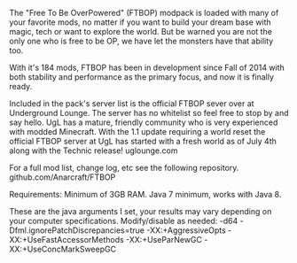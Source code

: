 The "Free To Be OverPowered" (FTBOP) modpack is loaded with many of your favorite mods, no matter if you want to build your dream base with magic, tech or want to explore the world. But be warned you are not the only one who is free to be OP, we have let the monsters have that ability too.

With it's 184 mods, FTBOP has been in development since Fall of 2014 with both stability and performance as the primary focus, and now it is finally ready.

Included in the pack's server list is the official FTBOP sever over at Underground Lounge. The server has no whitelist so feel free to stop by and say hello. UgL has a mature, friendly community who is very experienced with modded Minecraft.
With the 1.1 update requiring a world reset the official FTBOP server at UgL has started with a fresh world as of July 4th along with the Technic release! uglounge.com

For a full mod list, change log, etc see the following repository. github.com/Anarcraft/FTBOP

Requirements:
Minimum of 3GB RAM.
Java 7 minimum, works with Java 8.

These are the java arguments I set, your results may vary depending on your computer specifications.  Modify/disable as needed:
-d64 -Dfml.ignorePatchDiscrepancies=true -XX:+AggressiveOpts -XX:+UseFastAccessorMethods -XX:+UseParNewGC -XX:+UseConcMarkSweepGC
